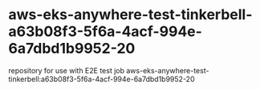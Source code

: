 # aws-eks-anywhere-test-tinkerbell-a63b08f3-5f6a-4acf-994e-6a7dbd1b9952-20
repository for use with E2E test job aws-eks-anywhere-test-tinkerbell:a63b08f3-5f6a-4acf-994e-6a7dbd1b9952-20
